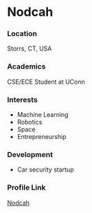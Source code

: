 # Nodcah

### Location

Storrs, CT, USA

### Academics

CSE/ECE Student at UConn

### Interests

- Machine Learning
- Robotics
- Space
- Entrepreneurship

### Development

- Car security startup

### Profile Link

[Nodcah](https://github.com/nodcah)
